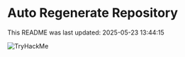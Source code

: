 # Auto Regenerate Repository

This README was last updated: 2025-05-23 13:44:15

 ![TryHackMe](https://tryhackme.com/badge/533634)